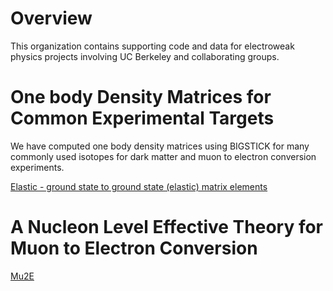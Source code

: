 
# Overview  

This organization contains supporting code and data for electroweak physics projects involving UC Berkeley and collaborating groups.

# One body Density Matrices for Common Experimental Targets  

We have computed one body density matrices using BIGSTICK for many commonly used isotopes for
dark matter and muon to electron conversion experiments.

[Elastic - ground state to ground state (elastic) matrix elements](https://github.com/Berkeley-Electroweak-Physics/Elastic)

# A Nucleon Level Effective Theory for Muon to Electron Conversion  

[Mu2E](https://github.com/Berkeley-Electroweak-Physics/Mu2e)  



